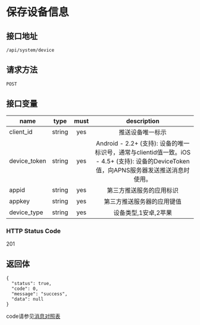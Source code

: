 # 保存设备信息

## 接口地址

`/api/system/device`

## 请求方法

```POST ```

## 接口变量

| name     | type     | must     | description |
|----------|:--------:|:--------:|:--------:|
| client_id  | string   | yes      | 推送设备唯一标示    |
| device_token  | string   | yes      | Android - 2.2+ (支持): 设备的唯一标识号，通常与clientid值一致。iOS - 4.5+ (支持): 设备的DeviceToken值，向APNS服务器发送推送消息时使用。   |
| appid  | string   | yes      | 第三方推送服务的应用标识    |
| appkey  | string   | yes      | 第三方推送服务器的应用键值    |
| device_type  | string   | yes      | 设备类型,1安卓,2苹果    |
### HTTP Status Code

201

## 返回体

```json5
{
  "status": true,
  "code": 0,
  "message": "success",
  "data": null
}
```

code请参见[消息对照表](消息对照表.md)
